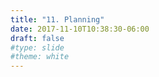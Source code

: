 ```yaml
---
title: "11. Planning"
date: 2017-11-10T10:38:30-06:00
draft: false
#type: slide
#theme: white
---
```



